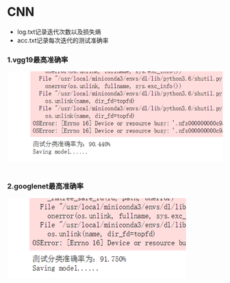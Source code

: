 # CNN

* log.txt记录迭代次数以及损失熵<br>
* acc.txt记录每次迭代的测试准确率<br>

### 1.vgg19最高准确率<br>
![image](https://github.com/lianzhenghust/cnn/blob/master/VGG19/best_acc.PNG)
<br>
<br>
### 2.googlenet最高准确率<br>
![image](https://github.com/lianzhenghust/cnn/blob/master/Googlenet/best_acc.PNG)
